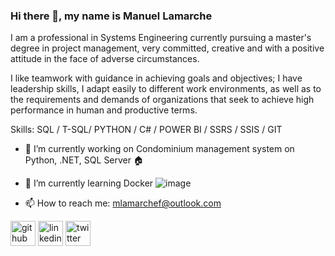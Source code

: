 ### Hi there 👋, my name is Manuel Lamarche

I am a professional in Systems Engineering currently pursuing a master's degree in project management, very committed, creative and with a positive attitude in the face of adverse circumstances.

I like teamwork with guidance in achieving goals and objectives; I have leadership skills, I adapt easily to different work environments, as well as to the requirements and demands of organizations that seek to achieve high performance in human and productive terms. 

Skills: SQL / T-SQL/ PYTHON / C# / POWER BI / SSRS / SSIS / GIT 

- 🔭 I’m currently working on Condominium management system on Python, .NET, SQL Server  🏠

- 🌱 I’m currently learning Docker ![image](https://user-images.githubusercontent.com/6900988/143723684-976a9ea7-877d-401f-8413-69310b6441d7.png)

- 📫 How to reach me: mlamarchef@outlook.com 


[<img src='https://cdn.jsdelivr.net/npm/simple-icons@3.0.1/icons/github.svg' alt='github' height='40'>](https://github.com/mlamarchef)  [<img src='https://cdn.jsdelivr.net/npm/simple-icons@3.0.1/icons/linkedin.svg' alt='linkedin' height='40'>](https://www.linkedin.com/in/mlamarchef/)  [<img src='https://cdn.jsdelivr.net/npm/simple-icons@3.0.1/icons/twitter.svg' alt='twitter' height='40'>](https://twitter.com/mlamarchef)  

